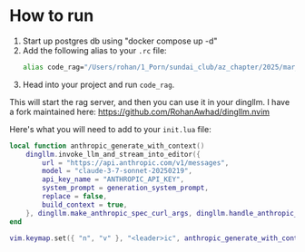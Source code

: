# How to run

1. Start up postgres db using "docker compose up -d"
2. Add the following alias to your `.rc` file:
    ```bash
    alias code_rag="/Users/rohan/1_Porn/sundai_club/az_chapter/2025/mar_16_code_rag/.venv/bin/python /Users/rohan/1_Porn/sundai_club/az_chapter/2025/mar_16_code_rag/main.py \$(pwd)"
    ```
3. Head into your project and run `code_rag`.

This will start the rag server, and then you can use it in your dingllm. I have a fork maintained here: https://github.com/RohanAwhad/dingllm.nvim

Here's what you will need to add to your `init.lua` file:
```lua
local function anthropic_generate_with_context()
    dingllm.invoke_llm_and_stream_into_editor({
        url = "https://api.anthropic.com/v1/messages",
        model = "claude-3-7-sonnet-20250219",
        api_key_name = "ANTHROPIC_API_KEY",
        system_prompt = generation_system_prompt,
        replace = false,
        build_context = true,
    }, dingllm.make_anthropic_spec_curl_args, dingllm.handle_anthropic_spec_data)
end

vim.keymap.set({ "n", "v" }, "<leader>ic", anthropic_generate_with_context, { desc = "llm anthropic generate" })
```
